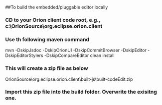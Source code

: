##To build the embedded/pluggable editor locally
### CD to your Orion client code root, e.g., c:\OrionSource\org.eclipse.orion.client
### Use th following maven command

mvn  -DskipJsdoc -DskipOrionUI -DskipCommitBrowser -DskipEditor -DskipEditorStylers -DskipCompareEditor clean install

### This will create a zip file as below
OrionSource\org.eclipse.orion.client\built-js\built-codeEdit.zip

### Import this zip file into the build folder. Overwrite the exisitng one.